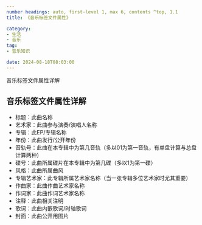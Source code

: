 ```yaml
---
number headings: auto, first-level 1, max 6, contents ^top, 1.1
title: 《音乐标签文件属性》

category: 
- 生活
- 音乐
tag:
- 音乐知识

date: 2024-08-18T08:03:00
---
```

音乐标签文件属性详解
<!-- more -->
## 音乐标签文件属性详解

- 标题：此曲名称
- 艺术家：此曲参与演奏/演唱人名称
- 专辑：此EP/专辑名称
- 年份：此曲发行/公开年份
- 音轨号：此曲在本专辑中为第几音轨（多以01为第一音轨，有单盘计算与总盘计算两种）
- 碟号：此曲所属碟片在本专辑中为第几碟（多以1为第一碟）
- 风格：此曲所属曲风
- 专辑艺术家：此专辑所属艺术家名称（当一张专辑多位艺术家时尤其重要）
- 作曲家：此曲作曲艺术家名称
- 作词家：此曲作词艺术家名称
- 注释：此曲相关注明
- 歌词：此曲内嵌歌词/时轴歌词
- 封面：此曲公开用图片







